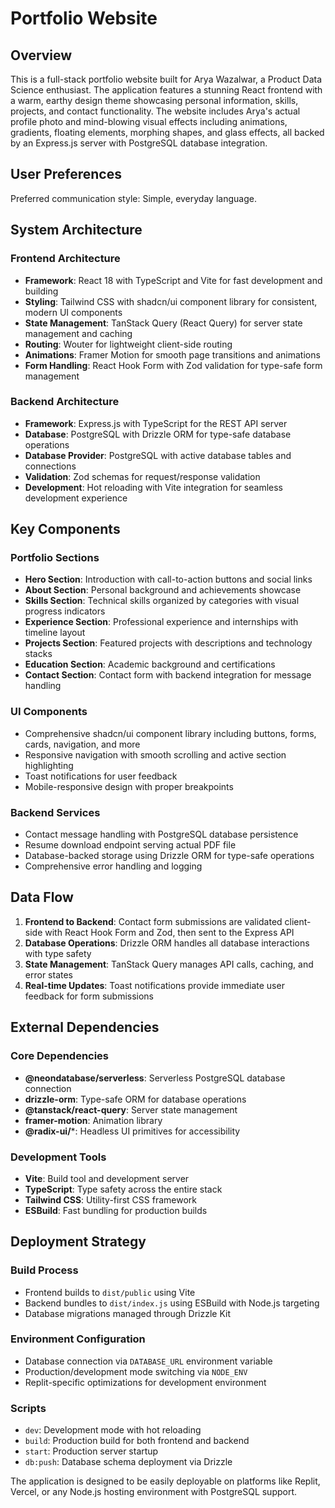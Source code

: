 # Portfolio Website

## Overview

This is a full-stack portfolio website built for Arya Wazalwar, a Product Data Science enthusiast. The application features a stunning React frontend with a warm, earthy design theme showcasing personal information, skills, projects, and contact functionality. The website includes Arya's actual profile photo and mind-blowing visual effects including animations, gradients, floating elements, morphing shapes, and glass effects, all backed by an Express.js server with PostgreSQL database integration.

## User Preferences

Preferred communication style: Simple, everyday language.

## System Architecture

### Frontend Architecture
- **Framework**: React 18 with TypeScript and Vite for fast development and building
- **Styling**: Tailwind CSS with shadcn/ui component library for consistent, modern UI components
- **State Management**: TanStack Query (React Query) for server state management and caching
- **Routing**: Wouter for lightweight client-side routing
- **Animations**: Framer Motion for smooth page transitions and animations
- **Form Handling**: React Hook Form with Zod validation for type-safe form management

### Backend Architecture
- **Framework**: Express.js with TypeScript for the REST API server
- **Database**: PostgreSQL with Drizzle ORM for type-safe database operations
- **Database Provider**: PostgreSQL with active database tables and connections
- **Validation**: Zod schemas for request/response validation
- **Development**: Hot reloading with Vite integration for seamless development experience

## Key Components

### Portfolio Sections
- **Hero Section**: Introduction with call-to-action buttons and social links
- **About Section**: Personal background and achievements showcase
- **Skills Section**: Technical skills organized by categories with visual progress indicators
- **Experience Section**: Professional experience and internships with timeline layout
- **Projects Section**: Featured projects with descriptions and technology stacks
- **Education Section**: Academic background and certifications
- **Contact Section**: Contact form with backend integration for message handling

### UI Components
- Comprehensive shadcn/ui component library including buttons, forms, cards, navigation, and more
- Responsive navigation with smooth scrolling and active section highlighting
- Toast notifications for user feedback
- Mobile-responsive design with proper breakpoints

### Backend Services
- Contact message handling with PostgreSQL database persistence
- Resume download endpoint serving actual PDF file
- Database-backed storage using Drizzle ORM for type-safe operations
- Comprehensive error handling and logging

## Data Flow

1. **Frontend to Backend**: Contact form submissions are validated client-side with React Hook Form and Zod, then sent to the Express API
2. **Database Operations**: Drizzle ORM handles all database interactions with type safety
3. **State Management**: TanStack Query manages API calls, caching, and error states
4. **Real-time Updates**: Toast notifications provide immediate user feedback for form submissions

## External Dependencies

### Core Dependencies
- **@neondatabase/serverless**: Serverless PostgreSQL database connection
- **drizzle-orm**: Type-safe ORM for database operations
- **@tanstack/react-query**: Server state management
- **framer-motion**: Animation library
- **@radix-ui/***: Headless UI primitives for accessibility

### Development Tools
- **Vite**: Build tool and development server
- **TypeScript**: Type safety across the entire stack
- **Tailwind CSS**: Utility-first CSS framework
- **ESBuild**: Fast bundling for production builds

## Deployment Strategy

### Build Process
- Frontend builds to `dist/public` using Vite
- Backend bundles to `dist/index.js` using ESBuild with Node.js targeting
- Database migrations managed through Drizzle Kit

### Environment Configuration
- Database connection via `DATABASE_URL` environment variable
- Production/development mode switching via `NODE_ENV`
- Replit-specific optimizations for development environment

### Scripts
- `dev`: Development mode with hot reloading
- `build`: Production build for both frontend and backend
- `start`: Production server startup
- `db:push`: Database schema deployment via Drizzle

The application is designed to be easily deployable on platforms like Replit, Vercel, or any Node.js hosting environment with PostgreSQL support.